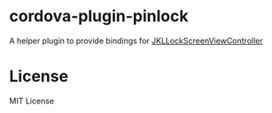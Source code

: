 # cordova-plugin-pinlock

A helper plugin to provide bindings for [JKLLockScreenViewController](https://github.com/tiny2n/JKLLockScreenViewController)


# License
MIT License